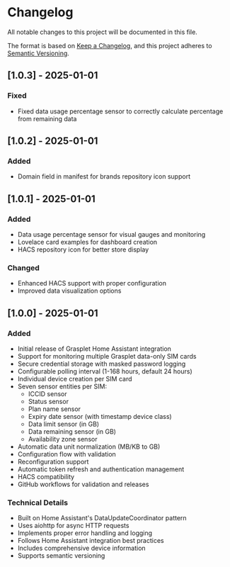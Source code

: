 # Changelog

All notable changes to this project will be documented in this file.

The format is based on [Keep a Changelog](https://keepachangelog.com/en/1.0.0/),
and this project adheres to [Semantic Versioning](https://semver.org/spec/v2.0.0.html).



## [1.0.3] - 2025-01-01

### Fixed
- Fixed data usage percentage sensor to correctly calculate percentage from remaining data

## [1.0.2] - 2025-01-01

### Added
- Domain field in manifest for brands repository icon support

## [1.0.1] - 2025-01-01

### Added
- Data usage percentage sensor for visual gauges and monitoring
- Lovelace card examples for dashboard creation
- HACS repository icon for better store display

### Changed
- Enhanced HACS support with proper configuration
- Improved data visualization options

## [1.0.0] - 2025-01-01

### Added
- Initial release of Grasplet Home Assistant integration
- Support for monitoring multiple Grasplet data-only SIM cards
- Secure credential storage with masked password logging
- Configurable polling interval (1-168 hours, default 24 hours)
- Individual device creation per SIM card
- Seven sensor entities per SIM:
  - ICCID sensor
  - Status sensor
  - Plan name sensor
  - Expiry date sensor (with timestamp device class)
  - Data limit sensor (in GB)
  - Data remaining sensor (in GB)
  - Availability zone sensor
- Automatic data unit normalization (MB/KB to GB)
- Configuration flow with validation
- Reconfiguration support
- Automatic token refresh and authentication management
- HACS compatibility
- GitHub workflows for validation and releases

### Technical Details
- Built on Home Assistant's DataUpdateCoordinator pattern
- Uses aiohttp for async HTTP requests
- Implements proper error handling and logging
- Follows Home Assistant integration best practices
- Includes comprehensive device information
- Supports semantic versioning